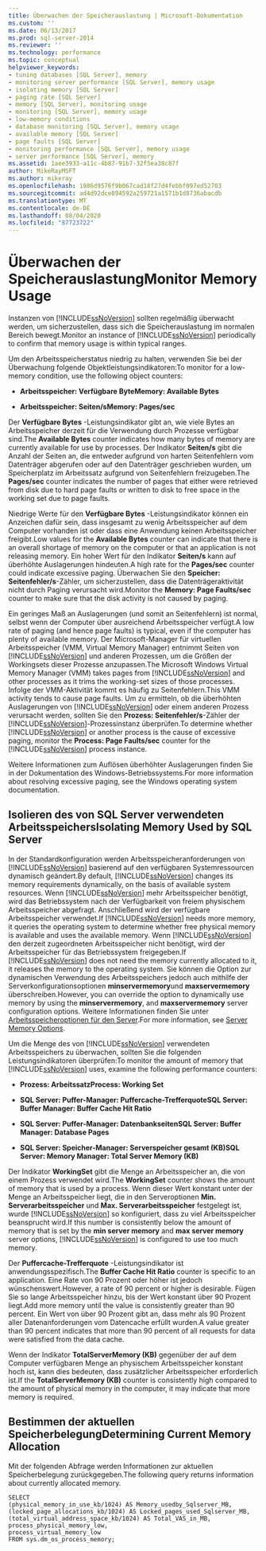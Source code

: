 ```yaml
---
title: Überwachen der Speicherauslastung | Microsoft-Dokumentation
ms.custom: ''
ms.date: 06/13/2017
ms.prod: sql-server-2014
ms.reviewer: ''
ms.technology: performance
ms.topic: conceptual
helpviewer_keywords:
- tuning databases [SQL Server], memory
- monitoring server performance [SQL Server], memory usage
- isolating memory [SQL Server]
- paging rate [SQL Server]
- memory [SQL Server], monitoring usage
- monitoring [SQL Server], memory usage
- low-memory conditions
- database monitoring [SQL Server], memory usage
- available memory [SQL Server]
- page faults [SQL Server]
- monitoring performance [SQL Server], memory usage
- server performance [SQL Server], memory
ms.assetid: 1aee3933-a11c-4b87-91b7-32f5ea38c87f
author: MikeRayMSFT
ms.author: mikeray
ms.openlocfilehash: 1986d9576f9b067cad18f27d4febbf097ed52703
ms.sourcegitcommit: ad4d92dce894592a259721a1571b1d8736abacdb
ms.translationtype: MT
ms.contentlocale: de-DE
ms.lasthandoff: 08/04/2020
ms.locfileid: "87723722"
---
```

# <a name="monitor-memory-usage"></a><span data-ttu-id="b85ec-102">Überwachen der Speicherauslastung</span><span class="sxs-lookup"><span data-stu-id="b85ec-102">Monitor Memory Usage</span></span>
  <span data-ttu-id="b85ec-103">Instanzen von [!INCLUDE[ssNoVersion](../../includes/ssnoversion-md.md)] sollten regelmäßig überwacht werden, um sicherzustellen, dass sich die Speicherauslastung im normalen Bereich bewegt.</span><span class="sxs-lookup"><span data-stu-id="b85ec-103">Monitor an instance of [!INCLUDE[ssNoVersion](../../includes/ssnoversion-md.md)] periodically to confirm that memory usage is within typical ranges.</span></span>  
  
 <span data-ttu-id="b85ec-104">Um den Arbeitsspeicherstatus niedrig zu halten, verwenden Sie bei der Überwachung folgende Objektleistungsindikatoren:</span><span class="sxs-lookup"><span data-stu-id="b85ec-104">To monitor for a low-memory condition, use the following object counters:</span></span>  
  
-   <span data-ttu-id="b85ec-105">**Arbeitsspeicher: Verfügbare Byte**</span><span class="sxs-lookup"><span data-stu-id="b85ec-105">**Memory: Available Bytes**</span></span>  
  
-   <span data-ttu-id="b85ec-106">**Arbeitsspeicher: Seiten/s**</span><span class="sxs-lookup"><span data-stu-id="b85ec-106">**Memory: Pages/sec**</span></span>  
  
 <span data-ttu-id="b85ec-107">Der **Verfügbare Bytes** -Leistungsindikator gibt an, wie viele Bytes an Arbeitsspeicher derzeit für die Verwendung durch Prozesse verfügbar sind.</span><span class="sxs-lookup"><span data-stu-id="b85ec-107">The **Available Bytes** counter indicates how many bytes of memory are currently available for use by processes.</span></span> <span data-ttu-id="b85ec-108">Der Indikator **Seiten/s** gibt die Anzahl der Seiten an, die entweder aufgrund von harten Seitenfehlern vom Datenträger abgerufen oder auf den Datenträger geschrieben wurden, um Speicherplatz im Arbeitssatz aufgrund von Seitenfehlern freizugeben.</span><span class="sxs-lookup"><span data-stu-id="b85ec-108">The **Pages/sec** counter indicates the number of pages that either were retrieved from disk due to hard page faults or written to disk to free space in the working set due to page faults.</span></span>  
  
 <span data-ttu-id="b85ec-109">Niedrige Werte für den **Verfügbare Bytes** -Leistungsindikator können ein Anzeichen dafür sein, dass insgesamt zu wenig Arbeitsspeicher auf dem Computer vorhanden ist oder dass eine Anwendung keinen Arbeitsspeicher freigibt.</span><span class="sxs-lookup"><span data-stu-id="b85ec-109">Low values for the **Available Bytes** counter can indicate that there is an overall shortage of memory on the computer or that an application is not releasing memory.</span></span> <span data-ttu-id="b85ec-110">Ein hoher Wert für den Indikator **Seiten/s** kann auf überhöhte Auslagerungen hindeuten.</span><span class="sxs-lookup"><span data-stu-id="b85ec-110">A high rate for the **Pages/sec** counter could indicate excessive paging.</span></span> <span data-ttu-id="b85ec-111">Überwachen Sie den **Speicher: Seitenfehler/s**-Zähler, um sicherzustellen, dass die Datenträgeraktivität nicht durch Paging verursacht wird.</span><span class="sxs-lookup"><span data-stu-id="b85ec-111">Monitor the **Memory: Page Faults/sec** counter to make sure that the disk activity is not caused by paging.</span></span>  
  
 <span data-ttu-id="b85ec-112">Ein geringes Maß an Auslagerungen (und somit an Seitenfehlern) ist normal, selbst wenn der Computer über ausreichend Arbeitsspeicher verfügt.</span><span class="sxs-lookup"><span data-stu-id="b85ec-112">A low rate of paging (and hence page faults) is typical, even if the computer has plenty of available memory.</span></span> <span data-ttu-id="b85ec-113">Der Microsoft-Manager für virtuellen Arbeitsspeicher (VMM, Virtual Memory Manager) entnimmt Seiten von [!INCLUDE[ssNoVersion](../../includes/ssnoversion-md.md)] und anderen Prozessen, um die Größen der Workingsets dieser Prozesse anzupassen.</span><span class="sxs-lookup"><span data-stu-id="b85ec-113">The Microsoft Windows Virtual Memory Manager (VMM) takes pages from [!INCLUDE[ssNoVersion](../../includes/ssnoversion-md.md)] and other processes as it trims the working-set sizes of those processes.</span></span> <span data-ttu-id="b85ec-114">Infolge der VMM-Aktivität kommt es häufig zu Seitenfehlern.</span><span class="sxs-lookup"><span data-stu-id="b85ec-114">This VMM activity tends to cause page faults.</span></span> <span data-ttu-id="b85ec-115">Um zu ermitteln, ob die überhöhten Auslagerungen von [!INCLUDE[ssNoVersion](../../includes/ssnoversion-md.md)] oder einem anderen Prozess verursacht werden, sollten Sie den **Prozess: Seitenfehler/s**-Zähler der [!INCLUDE[ssNoVersion](../../includes/ssnoversion-md.md)]-Prozessinstanz überprüfen.</span><span class="sxs-lookup"><span data-stu-id="b85ec-115">To determine whether [!INCLUDE[ssNoVersion](../../includes/ssnoversion-md.md)] or another process is the cause of excessive paging, monitor the **Process: Page Faults/sec** counter for the [!INCLUDE[ssNoVersion](../../includes/ssnoversion-md.md)] process instance.</span></span>  
  
 <span data-ttu-id="b85ec-116">Weitere Informationen zum Auflösen überhöhter Auslagerungen finden Sie in der Dokumentation des Windows-Betriebssystems.</span><span class="sxs-lookup"><span data-stu-id="b85ec-116">For more information about resolving excessive paging, see the Windows operating system documentation.</span></span>  
  
## <a name="isolating-memory-used-by-sql-server"></a><span data-ttu-id="b85ec-117">Isolieren des von SQL Server verwendeten Arbeitsspeichers</span><span class="sxs-lookup"><span data-stu-id="b85ec-117">Isolating Memory Used by SQL Server</span></span>  
 <span data-ttu-id="b85ec-118">In der Standardkonfiguration werden Arbeitsspeicheranforderungen von [!INCLUDE[ssNoVersion](../../includes/ssnoversion-md.md)] basierend auf den verfügbaren Systemressourcen dynamisch geändert.</span><span class="sxs-lookup"><span data-stu-id="b85ec-118">By default, [!INCLUDE[ssNoVersion](../../includes/ssnoversion-md.md)] changes its memory requirements dynamically, on the basis of available system resources.</span></span> <span data-ttu-id="b85ec-119">Wenn [!INCLUDE[ssNoVersion](../../includes/ssnoversion-md.md)] mehr Arbeitsspeicher benötigt, wird das Betriebssystem nach der Verfügbarkeit von freiem physischem Arbeitsspeicher abgefragt. Anschließend wird der verfügbare Arbeitsspeicher verwendet.</span><span class="sxs-lookup"><span data-stu-id="b85ec-119">If [!INCLUDE[ssNoVersion](../../includes/ssnoversion-md.md)] needs more memory, it queries the operating system to determine whether free physical memory is available and uses the available memory.</span></span> <span data-ttu-id="b85ec-120">Wenn [!INCLUDE[ssNoVersion](../../includes/ssnoversion-md.md)] den derzeit zugeordneten Arbeitsspeicher nicht benötigt, wird der Arbeitsspeicher für das Betriebssystem freigegeben.</span><span class="sxs-lookup"><span data-stu-id="b85ec-120">If [!INCLUDE[ssNoVersion](../../includes/ssnoversion-md.md)] does not need the memory currently allocated to it, it releases the memory to the operating system.</span></span> <span data-ttu-id="b85ec-121">Sie können die Option zur dynamischen Verwendung des Arbeitsspeichers jedoch auch mithilfe der Serverkonfigurationsoptionen **minservermemory**und **maxservermemory** überschreiben.</span><span class="sxs-lookup"><span data-stu-id="b85ec-121">However, you can override the option to dynamically use memory by using the **minservermemory**, and **maxservermemory** server configuration options.</span></span> <span data-ttu-id="b85ec-122">Weitere Informationen finden Sie unter [Arbeitsspeicheroptionen für den Server](../../database-engine/configure-windows/server-memory-server-configuration-options.md).</span><span class="sxs-lookup"><span data-stu-id="b85ec-122">For more information, see [Server Memory Options](../../database-engine/configure-windows/server-memory-server-configuration-options.md).</span></span>  
  
 <span data-ttu-id="b85ec-123">Um die Menge des von [!INCLUDE[ssNoVersion](../../includes/ssnoversion-md.md)] verwendeten Arbeitsspeichers zu überwachen, sollten Sie die folgenden Leistungsindikatoren überprüfen:</span><span class="sxs-lookup"><span data-stu-id="b85ec-123">To monitor the amount of memory that [!INCLUDE[ssNoVersion](../../includes/ssnoversion-md.md)] uses, examine the following performance counters:</span></span>  
  
-   <span data-ttu-id="b85ec-124">**Prozess: Arbeitssatz**</span><span class="sxs-lookup"><span data-stu-id="b85ec-124">**Process: Working Set**</span></span>  
  
-   <span data-ttu-id="b85ec-125">**SQL Server: Puffer-Manager: Puffercache-Trefferquote**</span><span class="sxs-lookup"><span data-stu-id="b85ec-125">**SQL Server: Buffer Manager: Buffer Cache Hit Ratio**</span></span>  
  
-   <span data-ttu-id="b85ec-126">**SQL Server: Puffer-Manager: Datenbankseiten**</span><span class="sxs-lookup"><span data-stu-id="b85ec-126">**SQL Server: Buffer Manager: Database Pages**</span></span>  
  
-   <span data-ttu-id="b85ec-127">**SQL Server: Speicher-Manager: Serverspeicher gesamt (KB)**</span><span class="sxs-lookup"><span data-stu-id="b85ec-127">**SQL Server: Memory Manager: Total Server Memory (KB)**</span></span>  
  
 <span data-ttu-id="b85ec-128">Der Indikator **WorkingSet** gibt die Menge an Arbeitsspeicher an, die von einem Prozess verwendet wird.</span><span class="sxs-lookup"><span data-stu-id="b85ec-128">The **WorkingSet** counter shows the amount of memory that is used by a process.</span></span> <span data-ttu-id="b85ec-129">Wenn dieser Wert konstant unter der Menge an Arbeitsspeicher liegt, die in den Serveroptionen **Min. Serverarbeitsspeicher** und **Max. Serverarbeitsspeicher** festgelegt ist, wurde [!INCLUDE[ssNoVersion](../../includes/ssnoversion-md.md)] so konfiguriert, dass zu viel Arbeitsspeicher beansprucht wird.</span><span class="sxs-lookup"><span data-stu-id="b85ec-129">If this number is consistently below the amount of memory that is set by the **min server memory** and **max server memory** server options, [!INCLUDE[ssNoVersion](../../includes/ssnoversion-md.md)] is configured to use too much memory.</span></span>  
  
 <span data-ttu-id="b85ec-130">Der **Puffercache-Trefferquote** -Leistungsindikator ist anwendungsspezifisch.</span><span class="sxs-lookup"><span data-stu-id="b85ec-130">The **Buffer Cache Hit Ratio** counter is specific to an application.</span></span> <span data-ttu-id="b85ec-131">Eine Rate von 90 Prozent oder höher ist jedoch wünschenswert.</span><span class="sxs-lookup"><span data-stu-id="b85ec-131">However, a rate of 90 percent or higher is desirable.</span></span> <span data-ttu-id="b85ec-132">Fügen Sie so lange Arbeitsspeicher hinzu, bis der Wert konstant über 90 Prozent liegt.</span><span class="sxs-lookup"><span data-stu-id="b85ec-132">Add more memory until the value is consistently greater than 90 percent.</span></span> <span data-ttu-id="b85ec-133">Ein Wert von über 90 Prozent gibt an, dass mehr als 90 Prozent aller Datenanforderungen vom Datencache erfüllt wurden.</span><span class="sxs-lookup"><span data-stu-id="b85ec-133">A value greater than 90 percent indicates that more than 90 percent of all requests for data were satisfied from the data cache.</span></span>  
  
 <span data-ttu-id="b85ec-134">Wenn der Indikator **TotalServerMemory (KB)** gegenüber der auf dem Computer verfügbaren Menge an physischem Arbeitsspeicher konstant hoch ist, kann dies bedeuten, dass zusätzlicher Arbeitsspeicher erforderlich ist.</span><span class="sxs-lookup"><span data-stu-id="b85ec-134">If the **TotalServerMemory (KB)** counter is consistently high compared to the amount of physical memory in the computer, it may indicate that more memory is required.</span></span>  
  
## <a name="determining-current-memory-allocation"></a><span data-ttu-id="b85ec-135">Bestimmen der aktuellen Speicherbelegung</span><span class="sxs-lookup"><span data-stu-id="b85ec-135">Determining Current Memory Allocation</span></span>  
 <span data-ttu-id="b85ec-136">Mit der folgenden Abfrage werden Informationen zur aktuellen Speicherbelegung zurückgegeben.</span><span class="sxs-lookup"><span data-stu-id="b85ec-136">The following query returns information about currently allocated memory.</span></span>  
  
```  
SELECT  
(physical_memory_in_use_kb/1024) AS Memory_usedby_Sqlserver_MB,  
(locked_page_allocations_kb/1024) AS Locked_pages_used_Sqlserver_MB,  
(total_virtual_address_space_kb/1024) AS Total_VAS_in_MB,  
process_physical_memory_low,  
process_virtual_memory_low  
FROM sys.dm_os_process_memory;  
```  
  
  
